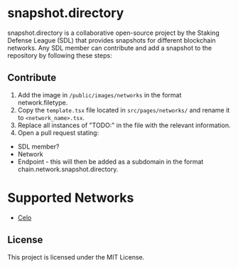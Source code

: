 # snapshot.directory
snapshot.directory is a collaborative open-source project by the Staking Defense League (SDL) that provides snapshots for different blockchain networks. Any SDL member can contribute and add a snapshot to the repository by following these steps:


## Contribute
1. Add the image in `/public/images/networks` in the format network.filetype.
2. Copy the `template.tsx` file located in `src/pages/networks/` and rename it to `<network_name>.tsx`.
3. Replace all instances of "TODO:" in the file with the relevant information.
4. Open a pull request stating:
- SDL member?
- Network
- Endpoint - this will then be added as a subdomain in the format chain.network.snapshot.directory.

# Supported Networks
- [Celo](https://celo.org)
## License
This project is licensed under the MIT License.